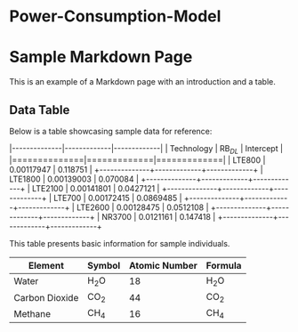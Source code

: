 # Power-Consumption-Model
# Sample Markdown Page

This is an example of a Markdown page with an introduction and a table.

## Data Table

Below is a table showcasing sample data for reference:

|--------------|-------------|-------------|
| Technology   |   RB$_{DL}$ |   Intercept |
|==============|=============|=============|
| LTE800       |  0.00117947 |   0.118751  |
+--------------+-------------+-------------+
| LTE1800      |  0.00139003 |   0.070084  |
+--------------+-------------+-------------+
| LTE2100      |  0.00141801 |   0.0427121 |
+--------------+-------------+-------------+
| LTE700       |  0.00172415 |   0.0869485 |
+--------------+-------------+-------------+
| LTE2600      |  0.00128475 |   0.0512108 |
+--------------+-------------+-------------+
| NR3700       |  0.0121161  |   0.147418  |
+--------------+-------------+-------------+

This table presents basic information for sample individuals.


| Element       | Symbol | Atomic Number | Formula        |
|---------------|--------|---------------|----------------|
| Water         | H<sub>2</sub>O | 18            | H<sub>2</sub>O         |
| Carbon Dioxide| CO<sub>2</sub> | 44            | CO<sub>2</sub>         |
| Methane       | CH<sub>4</sub> | 16            | CH<sub>4</sub>         |
